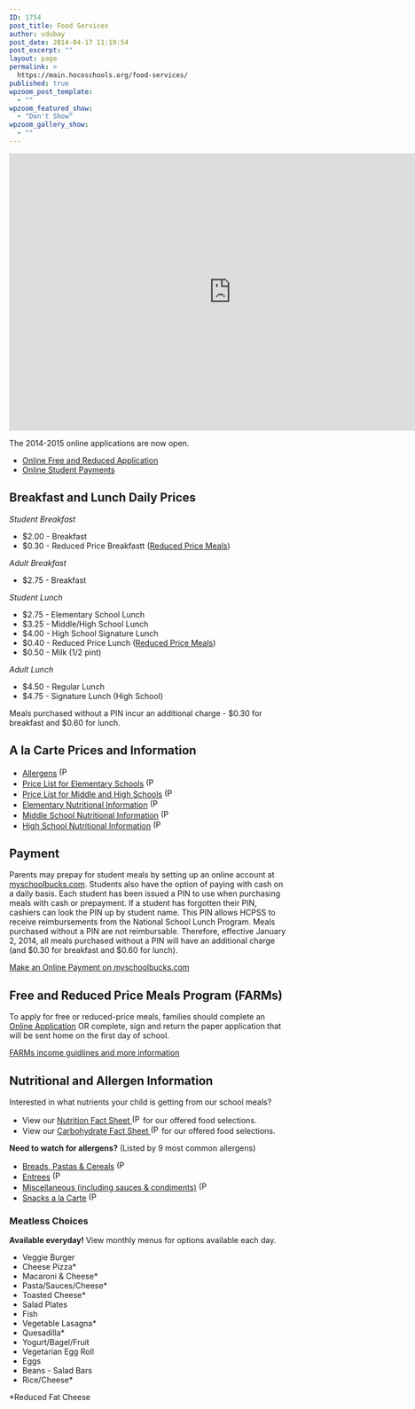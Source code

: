 ```yaml
---
ID: 1754
post_title: Food Services
author: vdubay
post_date: 2014-04-17 11:19:54
post_excerpt: ""
layout: page
permalink: >
  https://main.hocoschools.org/food-services/
published: true
wpzoom_post_template:
  - ""
wpzoom_featured_show:
  - "Don't Show"
wpzoom_gallery_show:
  - ""
---
```

<iframe src="https://www.google.com/calendar/embed?showPrint=0&amp;showTabs=0&amp;showCalendars=0&amp;showTz=0&amp;height=600&amp;wkst=1&amp;bgcolor=%23FFFFFF&amp;src=hcpss.me_e0b7kl8j5o4hdirts96rtpd370%40group.calendar.google.com&amp;color=%2328754E&amp;&amp;src=howard.county.public.schools%40gmail.com&amp;color=%23182C57ctz=America%2FNew_York" style=" border-width:0 " width="800" height="500" frameborder="0" scrolling="no"></iframe>

<p>The 2014-2015 online applications are now open. </p>

<ul>
  <li><a href="https://www.applyforlunch.com/Application" target="_blank">Online Free and Reduced Application</a></li>
  <li><a href="https://www.myschoolbucks.com/ver2/login/getmain?requestAction=home" target="_blank">Online Student Payments</a></li>
</ul>

<h2>Breakfast and Lunch Daily Prices</h2>
<p><em>Student Breakfast</em></p>
<ul>
  <li>$2.00 -  Breakfast</li>
  <li>$0.30 - Reduced Price Breakfastt (<a href="/food-services/farms/">Reduced Price Meals</a>)</li>
</ul>

<p><em>Adult Breakfast</em></p>
<ul>
  <li>$2.75 - Breakfast</li>
</ul>

<p><em>Student Lunch</em></p>
<ul>
  <li>$2.75 - Elementary School Lunch</li>
  <li>$3.25 - Middle/High School Lunch</li>
  <li>$4.00 - High School Signature Lunch</li>
  <li>$0.40 - Reduced Price Lunch (<a href="/farms/">Reduced Price Meals</a>)</li>
  <li>$0.50 - Milk (1/2 pint)</li>
</ul>

<p><em>Adult Lunch</em></p>
<ul>
  <li>$4.50 - Regular Lunch</li>
  <li>$4.75 - Signature Lunch (High School)</li>
</ul>

<p>Meals purchased without a PIN incur an additional charge - $0.30 for breakfast and $0.60 for lunch. </p>

<h2>A la Carte Prices and Information</h2>
<ul>
  <li><a href="/f/foodservice/alacarte-allergens.pdf">Allergens</a> <a href="/f/foodservice/nutritionvalues.pdf"><img src="/f/images/bullet-pdf.gif" border="0" align="bottom" width="16" height="16" alt="(PDF)"></a></li>
  <li><a href="/f/foodservice/alacarte-elementary-prices.pdf">Price List for Elementary Schools</a> <a href="/f/foodservice/nutritionvalues.pdf"><img src="/f/images/bullet-pdf.gif" border="0" align="bottom" width="16" height="16" alt="(PDF)"></a></li>
  <li><a href="/f/foodservice/middle-high-school-alacarte-prices.pdf">Price List for Middle and High Schools</a> <a href="/f/foodservice/nutritionvalues.pdf"><img src="/f/images/bullet-pdf.gif" border="0" align="bottom" width="16" height="16" alt="(PDF)"></a></li>
  <li><a href="/f/foodservice/elementary-alacarte-nutritional-information.pdf">Elementary Nutritional Information</a> <a href="/f/foodservice/nutritionvalues.pdf"><img src="/f/images/bullet-pdf.gif" border="0" align="bottom" width="16" height="16" alt="(PDF)"></a></li>
  <li><a href="/f/foodservice/middle-school-alacarte-nutritional-information.pdf">Middle School Nutritional Information</a> <a href="/f/foodservice/nutritionvalues.pdf"><img src="/f/images/bullet-pdf.gif" border="0" align="bottom" width="16" height="16" alt="(PDF)"></a></li>
  <li><a href="/f/foodservice/high-school-alacarte-nutritional-information.pdf">High School Nutritional Information</a> <a href="/f/foodservice/nutritionvalues.pdf"><img src="/f/images/bullet-pdf.gif" border="0" align="bottom" width="16" height="16" alt="(PDF)"></a></li>
</ul>

<h2>Payment</h2>
<p>Parents may prepay for student meals by setting up an online account at <a href="https://www.myschoolbucks.com/ver2/login/getmain?requestAction=home" target="_blank">myschoolbucks.com</a>. Students also have the option of paying with cash on a daily basis. Each student has been issued a PIN to use when purchasing meals with cash or prepayment. If a student has forgotten their PIN, cashiers can look the PIN up by student name. This PIN allows HCPSS to receive reimbursements from the National School Lunch Program.  Meals purchased without a PIN are not reimbursable. Therefore, effective January 2, 2014, all meals purchased without a PIN will have an additional charge (and $0.30 for breakfast and $0.60 for lunch).</p>

<p><a href="https://www.myschoolbucks.com/ver2/login/getmain?requestAction=home" target="_blank">Make an Online Payment on myschoolbucks.com</a></p>

<h2>Free and Reduced Price Meals Program (FARMs)</h2>

<p>To apply for free or reduced-price meals, families should complete an <a href="https://www.applyforlunch.com/Application" target="_blank">Online Application</a> OR complete, sign and return the paper application that will be sent home on the first day of school.</p>

<p><a href="/food-services/farms/">FARMs income guidlines and more information</a></p>

<h2>Nutritional and Allergen Information</h2>

<p>Interested in what nutrients your child is getting from our school meals? </p>

<ul>
  <li><a name="allergens"></a>View our <a href="/f/foodservice/nutritionvalues.pdf">Nutrition Fact Sheet <img src="/f/images/bullet-pdf.gif" border="0" align="bottom" width="16" height="16" alt="(PDF)"></a> for our offered food selections.</li>
  <li>View our <a href="/f/foodservice/carbvalues.pdf">Carbohydrate Fact Sheet <img src="/f/images/bullet-pdf.gif" border="0" align="bottom" width="16" height="16" alt="(PDF)"></a> for our offered food selections.</li>
</ul>

<p><strong><a name="allergens_list"></a>Need to watch for allergens?</strong> (Listed by 9 most common allergens)</p>

<ul>
  <li><a href="/f/foodservice/allergens_breads_cereals.pdf">Breads, Pastas &amp; Cereals</a> <img src="/f/images/bullet-pdf.gif" border="0" align="bottom" width="16" height="16" alt="(PDF)"></li>
  <li><a href="/f/foodservice/allergens_entree.pdf">Entrees</a> <img src="/f/images/bullet-pdf.gif" border="0" align="bottom" width="16" height="16" alt="(PDF)"></li>
  <li><a name="prices"></a><a href="/f/foodservice/allergens_sauces.pdf">Miscellaneous (including sauces &amp; condiments)</a> <img src="/f/images/bullet-pdf.gif" border="0" align="bottom" width="16" height="16" alt="(PDF)"></li>
  <li><a href="/f/foodservice/allergens_alacarte.pdf">Snacks a la Carte</a> <img src="/f/images/bullet-pdf.gif" border="0" align="bottom" width="16" height="16" alt="(PDF)"></li>
</ul>

<h3>Meatless Choices</h3>

<p><strong>Available everyday!</strong> View monthly menus for options available each day.</p>

<ul>
  <li>Veggie Burger</li>
  <li>Cheese Pizza*</li>
  <li>Macaroni &amp; Cheese*</li>
  <li>Pasta/Sauces/Cheese*</li>
  <li>Toasted Cheese*</li>
  <li>Salad Plates</li>
  <li>Fish</li>
  <li>Vegetable Lasagna*</li>
  <li>Quesadilla*</li>
  <li>Yogurt/Bagel/Fruit</li>
  <li>Vegetarian Egg Roll</li>
  <li>Eggs</li>
  <li>Beans - Salad Bars</li>
  <li>Rice/Cheese*</li>
</ul>

<p>*Reduced Fat Cheese</p>